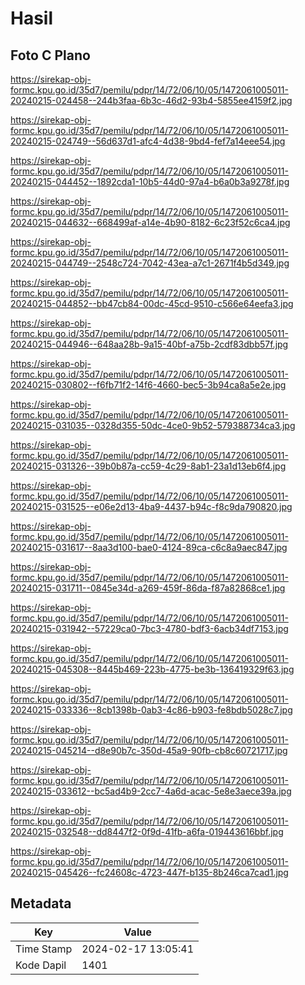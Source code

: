 # Hasil

## Foto C Plano

https://sirekap-obj-formc.kpu.go.id/35d7/pemilu/pdpr/14/72/06/10/05/1472061005011-20240215-024458--244b3faa-6b3c-46d2-93b4-5855ee4159f2.jpg

https://sirekap-obj-formc.kpu.go.id/35d7/pemilu/pdpr/14/72/06/10/05/1472061005011-20240215-024749--56d637d1-afc4-4d38-9bd4-fef7a14eee54.jpg

https://sirekap-obj-formc.kpu.go.id/35d7/pemilu/pdpr/14/72/06/10/05/1472061005011-20240215-044452--1892cda1-10b5-44d0-97a4-b6a0b3a9278f.jpg

https://sirekap-obj-formc.kpu.go.id/35d7/pemilu/pdpr/14/72/06/10/05/1472061005011-20240215-044632--668499af-a14e-4b90-8182-6c23f52c6ca4.jpg

https://sirekap-obj-formc.kpu.go.id/35d7/pemilu/pdpr/14/72/06/10/05/1472061005011-20240215-044749--2548c724-7042-43ea-a7c1-2671f4b5d349.jpg

https://sirekap-obj-formc.kpu.go.id/35d7/pemilu/pdpr/14/72/06/10/05/1472061005011-20240215-044852--bb47cb84-00dc-45cd-9510-c566e64eefa3.jpg

https://sirekap-obj-formc.kpu.go.id/35d7/pemilu/pdpr/14/72/06/10/05/1472061005011-20240215-044946--648aa28b-9a15-40bf-a75b-2cdf83dbb57f.jpg

https://sirekap-obj-formc.kpu.go.id/35d7/pemilu/pdpr/14/72/06/10/05/1472061005011-20240215-030802--f6fb71f2-14f6-4660-bec5-3b94ca8a5e2e.jpg

https://sirekap-obj-formc.kpu.go.id/35d7/pemilu/pdpr/14/72/06/10/05/1472061005011-20240215-031035--0328d355-50dc-4ce0-9b52-579388734ca3.jpg

https://sirekap-obj-formc.kpu.go.id/35d7/pemilu/pdpr/14/72/06/10/05/1472061005011-20240215-031326--39b0b87a-cc59-4c29-8ab1-23a1d13eb6f4.jpg

https://sirekap-obj-formc.kpu.go.id/35d7/pemilu/pdpr/14/72/06/10/05/1472061005011-20240215-031525--e06e2d13-4ba9-4437-b94c-f8c9da790820.jpg

https://sirekap-obj-formc.kpu.go.id/35d7/pemilu/pdpr/14/72/06/10/05/1472061005011-20240215-031617--8aa3d100-bae0-4124-89ca-c6c8a9aec847.jpg

https://sirekap-obj-formc.kpu.go.id/35d7/pemilu/pdpr/14/72/06/10/05/1472061005011-20240215-031711--0845e34d-a269-459f-86da-f87a82868ce1.jpg

https://sirekap-obj-formc.kpu.go.id/35d7/pemilu/pdpr/14/72/06/10/05/1472061005011-20240215-031942--57229ca0-7bc3-4780-bdf3-6acb34df7153.jpg

https://sirekap-obj-formc.kpu.go.id/35d7/pemilu/pdpr/14/72/06/10/05/1472061005011-20240215-045308--8445b469-223b-4775-be3b-136419329f63.jpg

https://sirekap-obj-formc.kpu.go.id/35d7/pemilu/pdpr/14/72/06/10/05/1472061005011-20240215-033336--8cb1398b-0ab3-4c86-b903-fe8bdb5028c7.jpg

https://sirekap-obj-formc.kpu.go.id/35d7/pemilu/pdpr/14/72/06/10/05/1472061005011-20240215-045214--d8e90b7c-350d-45a9-90fb-cb8c60721717.jpg

https://sirekap-obj-formc.kpu.go.id/35d7/pemilu/pdpr/14/72/06/10/05/1472061005011-20240215-033612--bc5ad4b9-2cc7-4a6d-acac-5e8e3aece39a.jpg

https://sirekap-obj-formc.kpu.go.id/35d7/pemilu/pdpr/14/72/06/10/05/1472061005011-20240215-032548--dd8447f2-0f9d-41fb-a6fa-019443616bbf.jpg

https://sirekap-obj-formc.kpu.go.id/35d7/pemilu/pdpr/14/72/06/10/05/1472061005011-20240215-045426--fc24608c-4723-447f-b135-8b246ca7cad1.jpg


## Metadata

| Key        | Value               |
| ---------- | ------------------- |
| Time Stamp | 2024-02-17 13:05:41 |
| Kode Dapil | 1401                |



